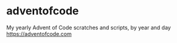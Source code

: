 # adventofcode
My yearly Advent of Code scratches and scripts, by year and day https://adventofcode.com

